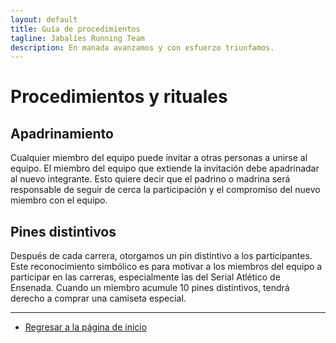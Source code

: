 ```yaml
---
layout: default
title: Guía de procedimientos
tagline: Jabalíes Running Team
description: En manada avanzamos y con esfuerzo triunfamos.
---
```


# Procedimientos y rituales

## Apadrinamiento

Cualquier miembro del equipo puede invitar a otras personas a unirse al equipo.
El miembro del equipo que extiende la invitación debe apadrinadar al nuevo integrante.
Esto quiere decir que el padrino o madrina será responsable de seguir de cerca la participación y el compromiso del nuevo miembro con el equipo.

## Pines distintivos

Después de cada carrera, otorgamos un pin distintivo a los participantes.
Este reconocimiento simbólico es para motivar a los miembros del equipo a participar en las carreras, especialmente las del Serial Atlético de Ensenada.
Cuando un miembro acumule 10 pines distintivos, tendrá derecho a comprar una camiseta especial.

---

- [Regresar a la página de inicio](/)
